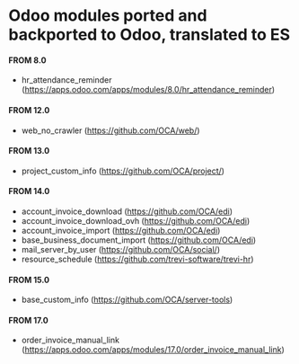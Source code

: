 # Odoo modules ported and backported to Odoo, translated to ES

#### FROM 8.0
- hr_attendance_reminder (https://apps.odoo.com/apps/modules/8.0/hr_attendance_reminder)

#### FROM 12.0
- web_no_crawler (https://github.com/OCA/web/)

#### FROM 13.0
- project_custom_info (https://github.com/OCA/project/)

#### FROM 14.0
- account_invoice_download (https://github.com/OCA/edi)
- account_invoice_download_ovh (https://github.com/OCA/edi)
- account_invoice_import (https://github.com/OCA/edi)
- base_business_document_import (https://github.com/OCA/edi)
- mail_server_by_user (https://github.com/OCA/social/)
- resource_schedule (https://github.com/trevi-software/trevi-hr)

#### FROM 15.0
- base_custom_info (https://github.com/OCA/server-tools)

#### FROM 17.0
- order_invoice_manual_link (https://apps.odoo.com/apps/modules/17.0/order_invoice_manual_link)
